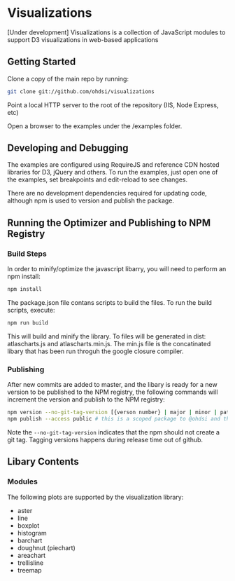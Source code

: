 Visualizations
==============

[Under development]  Visualizations is a collection of JavaScript modules to support D3 visualizations in web-based applications

Getting Started
---------------

Clone a copy of the main repo by running:

```bash
git clone git://github.com/ohdsi/visualizations
```

Point a local HTTP server to the root of the repository (IIS, Node Express, etc)

Open a browser to the examples under the /examples folder.

Developing and Debugging
------------------------

The examples are configured using RequireJS and reference CDN hosted libraries for D3, jQuery and others.  To run the examples, just open one of the examples, set breakpoints and edit-reload to see changes.

There are no development dependencies required for updating code, although npm is used to version and publish the package.

Running the Optimizer and Publishing to NPM Registry
----------------------------------------------------

### Build Steps

In order to minify/optimize the javascript libarry, you will need to perform an npm install:

```bash
npm install
```

The package.json file contans scripts to build the files. To run the build scripts, execute:

```bash
npm run build
```

This will build and minify the library. To files will be generated in dist: atlascharts.js and atlascharts.min.js. The min.js file is the concatinated libary that has been run throguh the google closure compiler.

### Publishing 

After new commits are added to master, and the libary is ready for a new version to be published to the NPM registry, the following commands will increment the version and publish to the NPM registry:

```bash
npm version --no-git-tag-version [{verson number} | major | minor | patch] # use major or minor based on the type of change for this relase.
npm publish --access public # this is a scoped package to @ohdsi and therefore must specify that this should publish public.
```
Note the ```--no-git-tag-version``` indicates that the npm should not create a git tag.  Tagging versions happens during release time out of github.



Libary Contents
---------------

### Modules

The following plots are supported by the visualization library:

- aster
- line
- boxplot
- histogram
- barchart
- doughnut (piechart)
- areachart
- trellisline
- treemap

